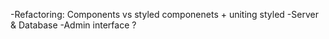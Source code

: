 -Refactoring: Components vs styled componenets + uniting styled
-Server & Database
-Admin interface ?